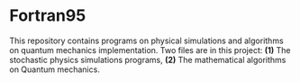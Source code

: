 # Fortran95
This repository contains programs on physical simulations and algorithms on quantum mechanics implementation.
Two files are in this project: 
**(1)** The stochastic physics simulations programs, 
**(2)** The mathematical algorithms on Quantum mechanics.
